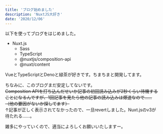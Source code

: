 ```yaml
---
title: 'ブログ始めました'
description: 'NuxtJS大好き'
date: '2020/12/06'
---
```


以下を使ってブログをはじめました。  

- Nuxt.js
  - Sass
  - TypeScript
  - @nuxtjs/composition-api
  - @nuxt/content

VueとTypeScriptとDenoと緑茶が好きです。ちまちまと開発してます。

ちなみに、このブログまだ安定してないです。  
~~Composition APIを打ち込んだせいか記事の初回読み込みが2秒くらい待機することになるんですが、1回記事を見たら他の記事の読み込みは爆速なので……（他の要因がないか探してます）~~  
↑記事が正しく表示されてなかったので、一旦revertしました。Nuxt.jsのv3が待たれる……。

雑多にやっていくので、適当によろしくお願いいたしますー。
